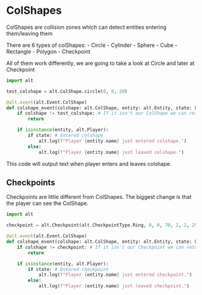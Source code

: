 # ColShapes

ColShapes are collision zones which can detect entities entering them/leaving them

There are 6 types of colShapes:
    - Circle
    - Cylinder
    - Sphere
    - Cube
    - Rectangle
    - Polygon
    - Checkpoint

All of them work differently, we are going to take a look at Circle and later at Checkpoint

```py
import alt

test_colshape = alt.ColShape.circle(0, 0, 20)

@alt.event(alt.Event.ColShape)
def colshape_event(colshape: alt.ColShape, entity: alt.Entity, state: bool) -> None:
    if colshape != test_colshape: # If it isn't our ColShape we can return
        return

    if isinstance(entity, alt.Player):
        if state: # Entered colshape
            alt.log(f"Player {entity.name} just entered colshape.")
        else:
            alt.log(f"Player {entity.name} just leaved colshape.")
```

This code will output text when player enters and leaves colshape.

## Checkpoints

Checkpoints are little different from ColShapes. The biggest change is that the player can see the ColShape.

```py
import alt

checkpoint = alt.Checkpoint(alt.CheckpointType.Ring, 0, 0, 70, 2, 2, 255, 0, 0, 255)

@alt.event(alt.Event.ColShape)
def colshape_event(colshape: alt.ColShape, entity: alt.Entity, state: bool) -> None:
    if colshape != checkpoint: # If it isn't our Checkpoint we can return
        return

    if isinstance(entity, alt.Player):
        if state: # Entered checkpoint
            alt.log(f"Player {entity.name} just entered checkpoint.")
        else:
            alt.log(f"Player {entity.name} just leaved checkpoint.")
```


